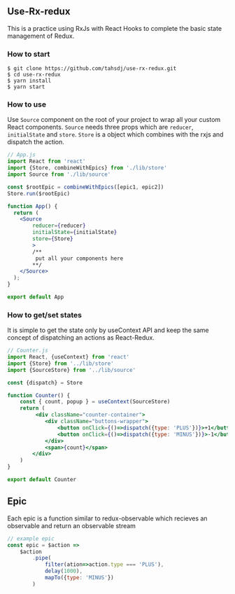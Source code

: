 ## Use-Rx-redux

This is a practice using RxJs with React Hooks to complete the basic state management of Redux.

### How to start

```
$ git clone https://github.com/tahsdj/use-rx-redux.git
$ cd use-rx-redux
$ yarn install
$ yarn start
```

### How to use

Use `Source` component on the root of your project to wrap all your custom React components. `Source` needs three props which are `reducer`, `initialState` and `store`. `Store` is a object which combines with the rxjs and dispatch the action. 
```jsx
// App.js
import React from 'react'
import {Store, combineWithEpics} from './lib/store'
import Source from './lib/source'

const $rootEpic = combineWithEpics([epic1, epic2])
Store.run($rootEpic)

function App() {
  return (
    <Source
        reducer={reducer}
        initialState={initialState}
        store={Store}
        >
        /**
         put all your components here
        **/
    </Source>
  );
}

export default App
```

### How to get/set states

It is simple to get the state only by useContext API and keep the same concept of dispatching an actions as React-Redux.

```jsx
// Counter.js
import React, {useContext} from 'react'
import {Store} from '../lib/store'
import {SourceStore} from '../lib/source'

const {dispatch} = Store

function Counter() {
    const { count, popup } = useContext(SourceStore)
    return (
         <div className="counter-container">
            <div className="buttons-wrapper">
                <button onClick={()=>dispatch({type: 'PLUS'})}>+1</button>
                <button onClick={()=>dispatch({type: 'MINUS'})}>-1</button>
            </div>
            <span>{count}</span>
        </div>
    )
}

export default Counter
```

## Epic

Each epic is a function similar to redux-observable which recieves an observable and return an observable stream

```javascript
// example epic
const epic = $action => 
    $action
        .pipe(
            filter(ation=>action.type === 'PLUS'),
            delay(1000),
            mapTo({type: 'MINUS'})
        )
```
